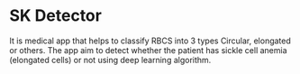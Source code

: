 # SK Detector
It is medical app that helps to classify RBCS into 3 types Circular, elongated or others. 
The app aim to detect whether the patient has sickle cell anemia (elongated cells) or not using deep learning algorithm.

